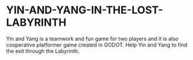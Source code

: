 # YIN-AND-YANG-IN-THE-LOST-LABYRINTH
Yin and Yang is a teamwork and fun game for two players and it is also cooperative platformer game created in GODOT. Help Yin and Yang to find the exit through the Labyrinth.
